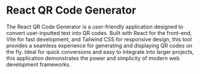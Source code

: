 # React QR Code Generator

The React QR Code Generator is a user-friendly application designed to convert user-inputted text into QR codes. Built with React for the front-end, Vite for fast development, and Tailwind CSS for responsive design, this tool provides a seamless experience for generating and displaying QR codes on the fly. Ideal for quick conversions and easy to integrate into larger projects, this application demonstrates the power and simplicity of modern web development frameworks.